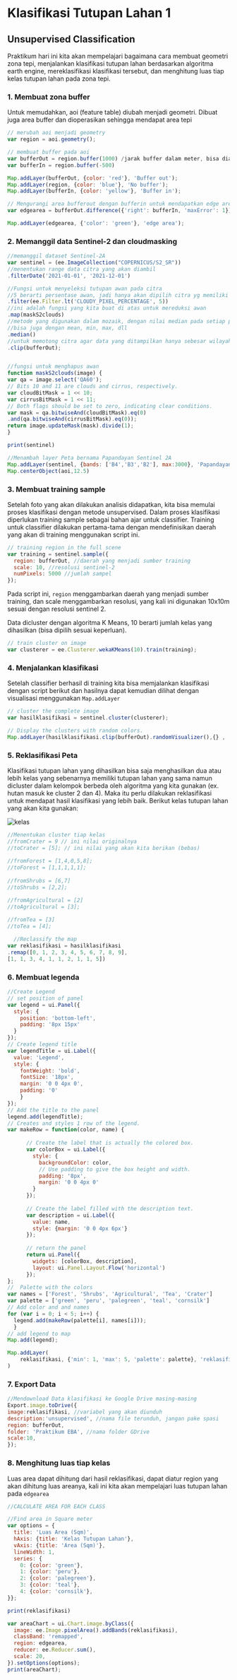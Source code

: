 # Klasifikasi Tutupan Lahan 1
## Unsupervised Classification
Praktikum hari ini kita akan mempelajari bagaimana cara membuat geometri zona tepi, menjalankan klasifikasi tutupan lahan berdasarkan algoritma earth engine, 
mereklasifikasi klasifikasi tersebut, dan menghitung luas tiap kelas tutupan lahan pada zona tepi.

### 1. Membuat zona buffer
Untuk memudahkan, aoi (feature table) diubah menjadi geometri. Dibuat juga area buffer dan dioperasikan sehingga mendapat area tepi
```javascript
// merubah aoi menjadi geometry
var region = aoi.geometry();

// membuat buffer pada aoi
var bufferOut = region.buffer(1000) /jarak buffer dalam meter, bisa diatur sesuai konteks
var bufferIn = region.buffer(-500)

Map.addLayer(bufferOut, {color: 'red'}, 'Buffer out');
Map.addLayer(region, {color: 'blue'}, 'No buffer');
Map.addLayer(bufferIn, {color: 'yellow'}, 'Buffer in');

// Mengurangi area bufferout dengan bufferin untuk mendapatkan edge area
var edgearea = bufferOut.difference({'right': bufferIn, 'maxError': 1});

Map.addLayer(edgearea, {'color': 'green'}, 'edge area');
```
### 2. Memanggil data Sentinel-2 dan cloudmasking
```javascript
//memanggil dataset Sentinel-2A
var sentinel = (ee.ImageCollection("COPERNICUS/S2_SR"))
//menentukan range data citra yang akan diambil
.filterDate('2021-01-01', '2021-12-01')

//Fungsi untuk menyeleksi tutupan awan pada citra
//5 berarti persentase awan, jadi hanya akan dipilih citra yg memiliki tutupan awan <5%
.filter(ee.Filter.lt('CLOUDY_PIXEL_PERCENTAGE', 5))
//ini adalah fungsi yang kita buat di atas untuk mereduksi awan
.map(maskS2clouds)
//metode yang digunakan dalam mozaik, dengan nilai median pada setiap pixel,
//bisa juga dengan mean, min, max, dll
.median()
//untuk memotong citra agar data yang ditampilkan hanya sebesar wilayah yang kita inginkan
.clip(bufferOut);


//fungsi untuk menghapus awan
function maskS2clouds(image) {
var qa = image.select('QA60');
// Bits 10 and 11 are clouds and cirrus, respectively.
var cloudBitMask = 1 << 10;
var cirrusBitMask = 1 << 11;
// Both flags should be set to zero, indicating clear conditions.
var mask = qa.bitwiseAnd(cloudBitMask).eq(0)
.and(qa.bitwiseAnd(cirrusBitMask).eq(0));
return image.updateMask(mask).divide(1);
}

print(sentinel)

//Menambah layer Peta bernama Papandayan Sentinel 2A
Map.addLayer(sentinel, {bands: ['B4','B3','B2'], max:3000}, 'Papandayan Sentinel 2A');
Map.centerObject(aoi,12.5)

```
### 3. Membuat training sample
Setelah foto yang akan dilakukan analisis didapatkan, kita bisa memulai proses klasifikasi dengan metode unsupervised. Dalam proses klasifikasi diperlukan training sample sebagai bahan ajar untuk classifier. Training untuk classifier dilakukan pertama-tama dengan mendefinisikan daerah yang akan di training menggunakan script ini.

```javascript
// training region in the full scene
var training = sentinel.sample({
  region: bufferOut, //daerah yang menjadi sumber training
  scale: 10, //resolusi sentinel-2
  numPixels: 5000 //jumlah sampel
});
```
Pada script ini, `region` menggambarkan daerah yang menjadi sumber training, dan scale menggambarkan resolusi, yang kali ini digunakan 10x10m sesuai dengan resolusi sentinel 2. 

Data dicluster dengan algoritma K Means, 10 berarti jumlah kelas yang dihasilkan (bisa dipilih sesuai keperluan).

```javascript
// train cluster on image
var clusterer = ee.Clusterer.wekaKMeans(10).train(training);
```
### 4. Menjalankan klasifikasi
Setelah classifier berhasil di training kita bisa memjalankan klasifikasi dengan script berikut dan hasilnya dapat kemudian dilihat dengan visualisasi menggunakan `Map.addLayer`

```javascript
// cluster the complete image
var hasilklasifikasi = sentinel.cluster(clusterer);

// Display the clusters with random colors.
Map.addLayer(hasilklasifikasi.clip(bufferOut).randomVisualizer(),{} , 'hasil klasifikasi');
```

### 5. Reklasifikasi Peta
Klasifikasi tutupan lahan yang dihasilkan bisa saja menghasilkan dua atau lebih kelas yang sebenarnya memiliki tutupan lahan yang sama namun dicluster dalam kelompok berbeda oleh algoritma yang kita gunakan (ex. hutan masuk ke cluster 2 dan 4). Maka itu perlu dilakukan reklasifikasi untuk mendapat hasil klasifikasi yang lebih baik. 
Berikut kelas tutupan lahan yang akan kita gunakan: 

![kelas](https://github.com/lindypriyanka/EBA2020/blob/1caf000f9e3f2578dc5cfc25481ad63f155aa123/6.png)

```javascript
//Menentukan cluster tiap kelas
//fromCrater = 9 // ini nilai originalnya
//toCrater = [5]; // ini nilai yang akan kita berikan (bebas)
  
//fromForest = [1,4,0,5,8];
//toForest = [1,1,1,1,1];
  
//fromShrubs = [6,7]
//toShrubs = [2,2];

//fromAgricultural = [2]
//toAgricultural = [3];
  
//fromTea = [3]
//toTea = [4];

  //Reclassify the map
var reklasifikasi = hasilklasifikasi
.remap([0, 1, 2, 3, 4, 5, 6, 7, 8, 9], 
[1, 1, 3, 4, 1, 1, 2, 1, 1, 5])
```
### 6. Membuat legenda
```javascript
//Create Legend
// set position of panel
var legend = ui.Panel({
  style: {
    position: 'bottom-left',
    padding: '8px 15px'
  }
});
// Create legend title
var legendTitle = ui.Label({
  value: 'Legend',
  style: {
    fontWeight: 'bold',
    fontSize: '18px',
    margin: '0 0 4px 0',
    padding: '0'
    }
});
// Add the title to the panel
legend.add(legendTitle);
// Creates and styles 1 row of the legend.
var makeRow = function(color, name) {
      
      // Create the label that is actually the colored box.
      var colorBox = ui.Label({
        style: {
          backgroundColor: color,
          // Use padding to give the box height and width.
          padding: '8px',
          margin: '0 0 4px 0'
        }
      });
      
      // Create the label filled with the description text.
      var description = ui.Label({
        value: name,
        style: {margin: '0 0 4px 6px'}
      });
      
      // return the panel
      return ui.Panel({
        widgets: [colorBox, description],
        layout: ui.Panel.Layout.Flow('horizontal')
      });
};
//  Palette with the colors
var names = ['Forest', 'Shrubs', 'Agricultural', 'Tea', 'Crater']
var palette = ['green', 'peru', 'palegreen', 'teal', 'cornsilk']
// Add color and and names
for (var i = 0; i < 5; i++) {
  legend.add(makeRow(palette[i], names[i]));
  }
// add legend to map
Map.add(legend);  

Map.addLayer(
    reklasifikasi, {'min': 1, 'max': 5, 'palette': palette}, 'reklasifikasi'
)
```

### 7. Export Data
```javascript
//Mendownload Data klasifikasi ke Google Drive masing-masing
Export.image.toDrive({ 
image:reklasifikasi, //variabel yang akan diunduh
description:'unsupervised', //nama file terunduh, jangan pake spasi
region: bufferOut,
folder: 'Praktikum EBA', //nama folder GDrive
scale:10,
});
```

### 8. Menghitung luas tiap kelas
Luas area dapat dihitung dari hasil reklasifikasi, dapat diatur region yang akan dihitung luas areanya, kali ini kita akan mempelajari luas tutupan lahan pada `edgearea`
```javascript
//CALCULATE AREA FOR EACH CLASS

//Find area in Square meter
var options = {
  title: 'Luas Area (Sqm)',
  hAxis: {title: 'Kelas Tutupan Lahan'},
  vAxis: {title: 'Area (Sqm)'},
  lineWidth: 1,
  series: {
    0: {color: 'green'},
    1: {color: 'peru'}, 
    2: {color: 'palegreen'},
    3: {color: 'teal'},
    4: {color: 'cornsilk'},
}};

print(reklasifikasi)

var areaChart = ui.Chart.image.byClass({
  image: ee.Image.pixelArea().addBands(reklasifikasi),
  classBand: 'remapped', 
  region: edgearea,
  reducer: ee.Reducer.sum(),
  scale: 20,
}).setOptions(options);
print(areaChart);
```
